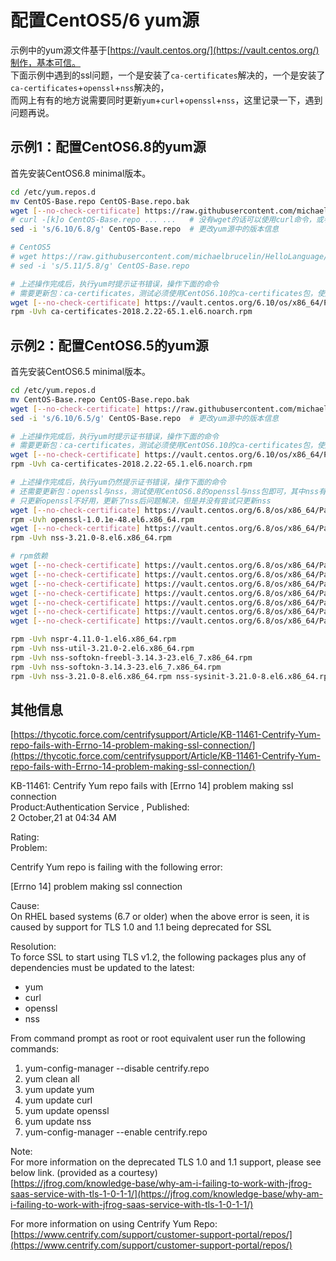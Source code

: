 # 配置CentOS5/6 yum源

示例中的yum源文件基于[https://vault.centos.org/](https://vault.centos.org/)制作，基本可信。  
下面示例中遇到的ssl问题，一个是安装了`ca-certificates`解决的，一个是安装了`ca-certificates`+`openssl`+`nss`解决的，  
而网上有有的地方说需要同时更新`yum`+`curl`+`openssl`+`nss`，这里记录一下，遇到问题再说。

## 示例1：配置CentOS6.8的yum源

首先安装CentOS6.8 minimal版本。

```bash
cd /etc/yum.repos.d
mv CentOS-Base.repo CentOS-Base.repo.bak
wget [--no-check-certificate] https://raw.githubusercontent.com/michaelbrucelin/HelloLanguage/main/DevOps/CentOSVault/CentOS6/CentOS-Base.repo
# curl -[k]o CentOS-Base.repo ... ...   # 没有wget的话可以使用curl命令，或者vi自己创建
sed -i 's/6.10/6.8/g' CentOS-Base.repo  # 更改yum源中的版本信息

# CentOS5
# wget https://raw.githubusercontent.com/michaelbrucelin/HelloLanguage/main/DevOps/CentOSVault/CentOS5/CentOS-Base.repo
# sed -i 's/5.11/5.8/g' CentOS-Base.repo

# 上述操作完成后，执行yum时提示证书错误，操作下面的命令
# 需要更新包：ca-certificates，测试必须使用CentOS6.10的ca-certificates包，使用6.8的无效
wget [--no-check-certificate] https://vault.centos.org/6.10/os/x86_64/Packages/ca-certificates-2018.2.22-65.1.el6.noarch.rpm
rpm -Uvh ca-certificates-2018.2.22-65.1.el6.noarch.rpm
```

## 示例2：配置CentOS6.5的yum源

首先安装CentOS6.5 minimal版本。

```bash
cd /etc/yum.repos.d
mv CentOS-Base.repo CentOS-Base.repo.bak
wget [--no-check-certificate] https://raw.githubusercontent.com/michaelbrucelin/HelloLanguage/main/DevOps/CentOSVault/CentOS6/CentOS-Base.repo
sed -i 's/6.10/6.5/g' CentOS-Base.repo  # 更改yum源中的版本信息

# 上述操作完成后，执行yum时提示证书错误，操作下面的命令
# 需要更新包：ca-certificates，测试必须使用CentOS6.10的ca-certificates包，使用6.8的无效
wget [--no-check-certificate] https://vault.centos.org/6.10/os/x86_64/Packages/ca-certificates-2018.2.22-65.1.el6.noarch.rpm
rpm -Uvh ca-certificates-2018.2.22-65.1.el6.noarch.rpm

# 上述操作完成后，执行yum仍然提示证书错误，操作下面的命令
# 还需要更新包：openssl与nss，测试使用CentOS6.8的openssl与nss包即可，其中nss有部分依赖，下面是简单整理，具体情况按实操为准
# 只更新openssl不好用，更新了nss后问题解决，但是并没有尝试只更新nss
wget [--no-check-certificate] https://vault.centos.org/6.8/os/x86_64/Packages/openssl-1.0.1e-48.el6.x86_64.rpm
rpm -Uvh openssl-1.0.1e-48.el6.x86_64.rpm
wget [--no-check-certificate] https://vault.centos.org/6.8/os/x86_64/Packages/nss-3.21.0-8.el6.x86_64.rpm
rpm -Uvh nss-3.21.0-8.el6.x86_64.rpm

# rpm依赖
wget [--no-check-certificate] https://vault.centos.org/6.8/os/x86_64/Packages/nss-3.21.0-8.el6.x86_64.rpm
wget [--no-check-certificate] https://vault.centos.org/6.8/os/x86_64/Packages/nspr-4.11.0-1.el6.x86_64.rpm
wget [--no-check-certificate] https://vault.centos.org/6.8/os/x86_64/Packages/nss-util-3.21.0-2.el6.x86_64.rpm
wget [--no-check-certificate] https://vault.centos.org/6.8/os/x86_64/Packages/nss-softokn-freebl-3.14.3-23.el6_7.x86_64.rpm
wget [--no-check-certificate] https://vault.centos.org/6.8/os/x86_64/Packages/nss-softokn-3.14.3-23.el6_7.x86_64.rpm
wget [--no-check-certificate] https://vault.centos.org/6.8/os/x86_64/Packages/nss-sysinit-3.21.0-8.el6.x86_64.rpm
wget [--no-check-certificate] https://vault.centos.org/6.8/os/x86_64/Packages/nss-tools-3.21.0-8.el6.x86_64.rpm

rpm -Uvh nspr-4.11.0-1.el6.x86_64.rpm
rpm -Uvh nss-util-3.21.0-2.el6.x86_64.rpm
rpm -Uvh nss-softokn-freebl-3.14.3-23.el6_7.x86_64.rpm
rpm -Uvh nss-softokn-3.14.3-23.el6_7.x86_64.rpm
rpm -Uvh nss-3.21.0-8.el6.x86_64.rpm nss-sysinit-3.21.0-8.el6.x86_64.rpm nss-tools-3.21.0-8.el6.x86_64.rpm
```

## 其他信息

[https://thycotic.force.com/centrifysupport/Article/KB-11461-Centrify-Yum-repo-fails-with-Errno-14-problem-making-ssl-connection/](https://thycotic.force.com/centrifysupport/Article/KB-11461-Centrify-Yum-repo-fails-with-Errno-14-problem-making-ssl-connection/)

KB-11461: Centrify Yum repo fails with [Errno 14] problem making ssl connection  
Product:Authentication Service ,  Published:  
2 October,21 at 04:34 AM

Rating:  
Problem:

Centrify Yum repo is failing with the following error:

[Errno 14] problem making ssl connection

Cause:  
On RHEL based systems (6.7 or older) when the above error is seen, it is caused by support for TLS 1.0 and 1.1 being deprecated for SSL

Resolution:  
To force SSL to start using TLS v1.2, the following packages plus any of dependencies must be updated to the latest:

- yum
- curl
- openssl
- nss

From command prompt as root or root equivalent user run the following commands:

1) yum-config-manager --disable centrify.repo
2) yum clean all
3) yum update yum
4) yum update curl
5) yum update openssl
6) yum update nss
7) yum-config-manager --enable centrify.repo

Note:  
For more information on the deprecated TLS 1.0 and 1.1 support, please see below link. (provided as a courtesy)  
[https://jfrog.com/knowledge-base/why-am-i-failing-to-work-with-jfrog-saas-service-with-tls-1-0-1-1/](https://jfrog.com/knowledge-base/why-am-i-failing-to-work-with-jfrog-saas-service-with-tls-1-0-1-1/)

For more information on using Centrify Yum Repo:  
[https://www.centrify.com/support/customer-support-portal/repos/](https://www.centrify.com/support/customer-support-portal/repos/)
